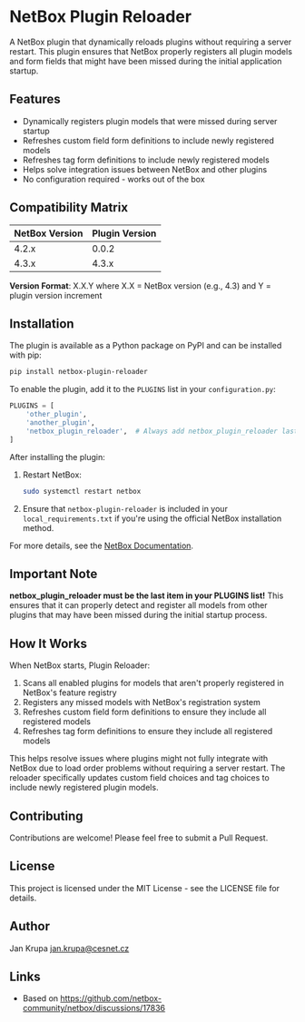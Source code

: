 # NetBox Plugin Reloader

A NetBox plugin that dynamically reloads plugins without requiring a server restart. This plugin ensures that NetBox properly registers all plugin models and form fields that might have been missed during the initial application startup.

## Features

- Dynamically registers plugin models that were missed during server startup
- Refreshes custom field form definitions to include newly registered models
- Refreshes tag form definitions to include newly registered models
- Helps solve integration issues between NetBox and other plugins
- No configuration required - works out of the box

## Compatibility Matrix

| NetBox Version | Plugin Version |
|----------------|---------------|
| 4.2.x          | 0.0.2         |
| 4.3.x          | 4.3.x         |

**Version Format**: X.X.Y where X.X = NetBox version (e.g., 4.3) and Y = plugin version increment

## Installation

The plugin is available as a Python package on PyPI and can be installed with pip:

```bash
pip install netbox-plugin-reloader
```

To enable the plugin, add it to the `PLUGINS` list in your `configuration.py`:

```python
PLUGINS = [
    'other_plugin',
    'another_plugin',
    'netbox_plugin_reloader',  # Always add netbox_plugin_reloader last!
]
```

After installing the plugin:

1. Restart NetBox:
   ```bash
   sudo systemctl restart netbox
   ```

2. Ensure that `netbox-plugin-reloader` is included in your `local_requirements.txt` if you're using the official NetBox installation method.

For more details, see the [NetBox Documentation](https://docs.netbox.dev/en/stable/plugins/).

## Important Note

**netbox_plugin_reloader must be the last item in your PLUGINS list!** This ensures that it can properly detect and register all models from other plugins that may have been missed during the initial startup process.

## How It Works

When NetBox starts, Plugin Reloader:

1. Scans all enabled plugins for models that aren't properly registered in NetBox's feature registry
2. Registers any missed models with NetBox's registration system
3. Refreshes custom field form definitions to ensure they include all registered models
4. Refreshes tag form definitions to ensure they include all registered models

This helps resolve issues where plugins might not fully integrate with NetBox due to load order problems without requiring a server restart. The reloader specifically updates custom field choices and tag choices to include newly registered plugin models.

## Contributing

Contributions are welcome! Please feel free to submit a Pull Request.

## License

This project is licensed under the MIT License - see the LICENSE file for details.

## Author

Jan Krupa <jan.krupa@cesnet.cz>

## Links
- Based on https://github.com/netbox-community/netbox/discussions/17836